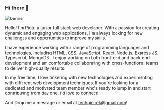 ### Hi there 👋

<!--
**Pietrek1989/Pietrek1989** is a ✨ _special_ ✨ repository because its `README.md` (this file) appears on your GitHub profile.

Here are some ideas to get you started:

- 🔭 I’m currently working on ...
- 🌱 I’m currently learning ...
- 👯 I’m looking to collaborate on ...
- 🤔 I’m looking for help with ...
- 💬 Ask me about ...
- 📫 How to reach me: ...
- 😄 Pronouns: ...
- ⚡ Fun fact: ...
-->
![banner](https://user-images.githubusercontent.com/68666992/230426744-6d3a4bc7-7360-468a-8c83-d5cbc9a64800.png)

Hello! I'm Piotr, a junior full stack web developer. With a passion for creating dynamic and engaging web applications, I'm always looking for new challenges and opportunities to improve my skills.

I have experience working with a range of programming languages and technologies, including HTML, CSS, JavaScript, React, Node.js, Express JS, Typescript, MongoDB . I enjoy working on both front-end and back-end development and am comfortable collaborating with cross-functional teams to deliver high-quality results.

In my free time, I love tinkering with new technologies and experimenting with different web development techniques. If you're looking for a dedicated and motivated team member who's ready to jump in and start contributing from day one, I'd love to connect!

And Drop me a message or email at techpietrek@gmail.com!
